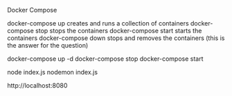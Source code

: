 Docker Compose

docker-compose up creates and runs a collection of containers
docker-compose stop stops the containers
docker-compose start starts the containers
docker-compose down stops and removes the containers
(this is the answer for the question)

docker-compose up -d
docker-compose stop
docker-compose start

node index.js
nodemon index.js

http://localhost:8080

